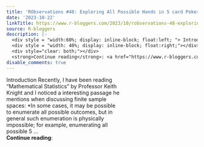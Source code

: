```yaml
---
title: 'RObservations #48: Exploring All Possible Hands in 5 card Poker'
date: '2023-10-22'
linkTitle: https://www.r-bloggers.com/2023/10/robservations-48-exploring-all-possible-hands-in-5-card-poker/
source: R-bloggers
description: |-
  <div style = "width:60%; display: inline-block; float:left; "> Introduction Recently, I have been reading “Mathematical Statistics” by Professor Keith Knight and I noticed a interesting passage he mentions when discussing finite sample spaces: *In some cases, it may be possible to enumerate all possible outcomes, but in general such enumeration is physically impossible; for example, enumerating all possible 5 ...</div>
  <div style = "width: 40%; display: inline-block; float:right;"></div>
  <div style="clear: both;"></div>
  <strong>Continue reading</strong>: <a href="https://www.r-bloggers.com/2023/ ...
disable_comments: true
---
```

<div style = "width:60%; display: inline-block; float:left; "> Introduction Recently, I have been reading “Mathematical Statistics” by Professor Keith Knight and I noticed a interesting passage he mentions when discussing finite sample spaces: *In some cases, it may be possible to enumerate all possible outcomes, but in general such enumeration is physically impossible; for example, enumerating all possible 5 ...</div>
<div style = "width: 40%; display: inline-block; float:right;"></div>
<div style="clear: both;"></div>
<strong>Continue reading</strong>: <a href="https://www.r-bloggers.com/2023/ ...